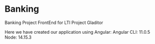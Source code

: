 # Banking
Banking Project FrontEnd for LTI Project Gladitor

Here we have created our application using Angular:
Angular CLI: 11.0.5
Node: 14.15.3
